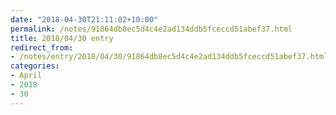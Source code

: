 ```yaml
---
date: "2018-04-30T21:11:02+10:00"
permalink: /notes/91864db8ec5d4c4e2ad134ddb5fceccd51abef37.html
title: 2018/04/30 entry
redirect_from:
- /notes/entry/2018/04/30/91864db8ec5d4c4e2ad134ddb5fceccd51abef37.html
categories:
- April
- 2018
- 30
---
```


